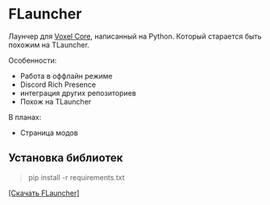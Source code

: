 # FLauncher
Лаунчер для [Voxel Core](https://github.com/MihailRis/VoxelEngine-Cpp), написанный на Python.
Который старается быть похожим на TLauncher.

Особенности:
- Работа в оффлайн режиме
- Discord Rich Presence
- интеграция других репозиториев
- Похож на TLauncher

В планах:
- Страница модов
## Установка библиотек
> pip install -r requirements.txt

[[Скачать FLauncher]](https://drive.google.com/file/d/1H9M1bupWB_pGmeGQVHFAFgWGAv-BRu-z/view)
